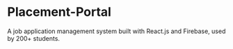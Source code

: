 # Placement-Portal
A job application management system built with React.js and Firebase, used by 200+ students.

